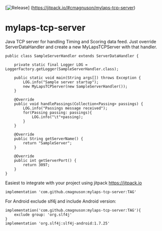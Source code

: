 [![Release](https://jitpack.io/v/cmagnuson/mylaps-tcp-server.svg)]
(https://jitpack.io/#cmagnuson/mylaps-tcp-server)

# mylaps-tcp-server

Java TCP server for handling Timing and Scoring data feed.  Just override ServerDataHandler and create a new MyLapsTCPServer with that handler.

```
public class SampleServerHandler extends ServerDataHandler {

    private static final Logger LOG = LoggerFactory.getLogger(SampleServerHandler.class);

    public static void main(String args[]) throws Exception {
        LOG.info("Sample server startup");
        new MyLapsTCPServer(new SampleServerHandler());
    }

    @Override
    public void handlePassings(Collection<Passing> passings) {
        LOG.info("Passings message received");
        for(Passing passing: passings){
            LOG.info("\t"+passing);
        }
    }

    @Override
    public String getServerName() {
        return "SampleServer";
    }

    @Override
    public int getServerPort() {
        return 3097;
    }
}
```

Easiest to integrate with your project using jitpack https://jitpack.io
```    
implementation 'com.github.cmagnuson:mylaps-tcp-server:TAG' 
```

For Android exclude slf4j and include Android version:   
``` 
implementation('com.github.cmagnuson:mylaps-tcp-server:TAG'){
    exclude group: 'org.slf4j'
}
implementation 'org.slf4j:slf4j-android:1.7.25'
```
